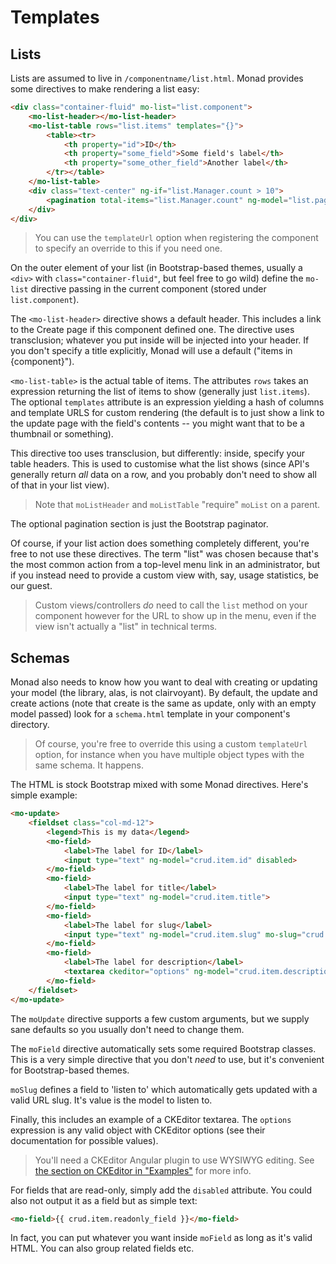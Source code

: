 # Templates

## Lists
Lists are assumed to live in `/componentname/list.html`. Monad provides some
directives to make rendering a list easy:

```html
<div class="container-fluid" mo-list="list.component">
    <mo-list-header></mo-list-header>
    <mo-list-table rows="list.items" templates="{}">
        <table><tr>
            <th property="id">ID</th>
            <th property="some_field">Some field's label</th>
            <th property="some_other_field">Another label</th>
        </tr></table>
    </mo-list-table>
    <div class="text-center" ng-if="list.Manager.count > 10">
        <pagination total-items="list.Manager.count" ng-model="list.page" boundary-links="true" max-size="10"></pagination>
    </div>
</div>
```

> You can use the `templateUrl` option when registering the component to
> specify an override to this if you need one.

On the outer element of your list (in Bootstrap-based themes, usually a `<div>`
with `class="container-fluid"`, but feel free to go wild) define the `mo-list`
directive passing in the current component (stored under `list.component`).

The `<mo-list-header>` directive shows a default header. This includes a link to
the Create page if this component defined one. The directive uses transclusion;
whatever you put inside will be injected into your header. If you don't specify
a title explicitly, Monad will use a default ("items in {component}").

`<mo-list-table>` is the actual table of items. The attributes `rows` takes an
expression returning the list of items to show (generally just `list.items`).
The optional `templates` attribute is an expression yielding a hash of columns
and template URLS for custom rendering (the default is to just show a link to
the update page with the field's contents -- you might want that to be a
thumbnail or something).

This directive too uses transclusion, but differently: inside, specify your
table headers. This is used to customise what the list shows (since API's
generally return _all_ data on a row, and you probably don't need to show all of
that in your list view).

> Note that `moListHeader` and `moListTable` "require" `moList` on a parent.

The optional pagination section is just the Bootstrap paginator.

Of course, if your list action does something completely different, you're free
to not use these directives. The term "list" was chosen because that's the most
common action from a top-level menu link in an administrator, but if you instead
need to provide a custom view with, say, usage statistics, be our guest.

> Custom views/controllers _do_ need to call the `list` method on your
> component however for the URL to show up in the menu, even if the view isn't
> actually a "list" in technical terms.

## Schemas
Monad also needs to know how you want to deal with creating or updating your
model (the library, alas, is not clairvoyant). By default, the update and create
actions (note that create is the same as update, only with an empty model
passed) look for a `schema.html` template in your component's directory.

> Of course, you're free to override this using a custom `templateUrl` option,
> for instance when you have multiple object types with the same schema. It
> happens.

The HTML is stock Bootstrap mixed with some Monad directives. Here's simple
example:

```html
<mo-update>
    <fieldset class="col-md-12">
        <legend>This is my data</legend>
        <mo-field>
            <label>The label for ID</label>
            <input type="text" ng-model="crud.item.id" disabled>
        </mo-field>
        <mo-field>
            <label>The label for title</label>
            <input type="text" ng-model="crud.item.title">
        </mo-field>
        <mo-field>
            <label>The label for slug</label>
            <input type="text" ng-model="crud.item.slug" mo-slug="crud.item.title">
        </mo-field>
        <mo-field>
            <label>The label for description</label>
            <textarea ckeditor="options" ng-model="crud.item.description"></textarea>
        </mo-field>
    </fieldset>
</mo-update>
```

The `moUpdate` directive supports a few custom arguments, but we supply sane
defaults so you usually don't need to change them.

The `moField` directive automatically sets some required Bootstrap classes.
This is a very simple directive that you don't _need_ to use, but it's
convenient for Bootstrap-based themes.

`moSlug` defines a field to 'listen to' which automatically gets updated with a
valid URL slug. It's value is the model to listen to.

Finally, this includes an example of a CKEditor textarea. The `options`
expression is any valid object with CKEditor options (see their documentation
for possible values).

> You'll need a CKEditor Angular plugin to use WYSIWYG editing. See
> [the section on CKEditor in "Examples"](../samples/ckeditor.md) for more info.

For fields that are read-only, simply add the `disabled` attribute. You could
also not output it as a field but as simple text:

```html
<mo-field>{{ crud.item.readonly_field }}</mo-field>
```

In fact, you can put whatever you want inside `moField` as long as it's valid
HTML. You can also group related fields etc.

